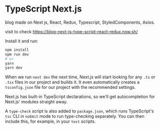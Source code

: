 # TypeScript Next.js

blog made on Next js, React, Redux, Typescript, StyledComponents, Axios.

visit to check https://blog-next-js-type-script-react-redux.now.sh/

Install it and run:

```bash
npm install
npm run dev
# or
yarn
yarn dev
```


When we run `next dev` the next time, Next.js will start looking for any `.ts` or `.tsx` files in our project and builds it. It even automatically creates a `tsconfig.json` file for our project with the recommended settings.

Next.js has built-in TypeScript declarations, so we'll get autocompletion for Next.js' modules straight away.

A `type-check` script is also added to `package.json`, which runs TypeScript's `tsc` CLI in `noEmit` mode to run type-checking separately. You can then include this, for example, in your `test` scripts.
